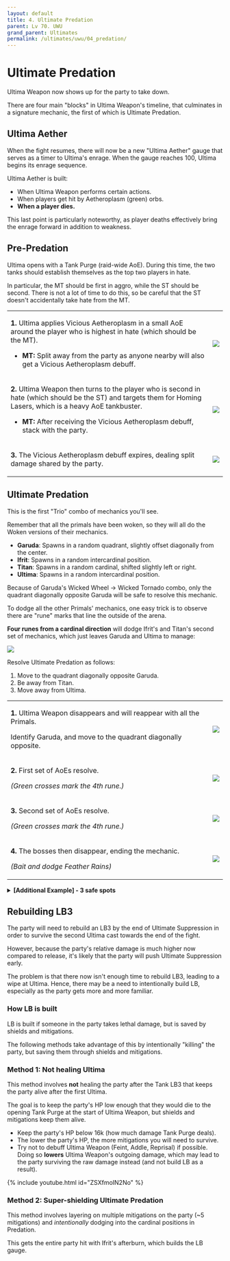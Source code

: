 ```yaml
---
layout: default
title: 4. Ultimate Predation
parent: Lv 70. UWU
grand_parent: Ultimates
permalink: /ultimates/uwu/04_predation/
---
```


# Ultimate Predation

Ultima Weapon now shows up for the party to take down.

There are four main "blocks" in Ultima Weapon's timeline, that culminates in a signature mechanic, the first of which is Ultimate Predation.

## Ultima Aether

When the fight resumes, there will now be a new "Ultima Aether" gauge that serves as a timer to Ultima's enrage. When the gauge reaches 100, Ultima begins its enrage sequence.

Ultima Aether is built:

- When Ultima Weapon performs certain actions.
- When players get hit by Aetheroplasm (green) orbs.
- **When a player dies.**

This last point is particularly noteworthy, as player deaths effectively bring the enrage forward in addition to weakness.

## Pre-Predation

Ultima opens with a Tank Purge (raid-wide AoE). During this time, the two tanks should establish themselves as the top two players in hate.

In particular, the MT should be first in aggro, while the ST should be second. There is not a lot of time to do this, so be careful that the ST doesn't accidentally take hate from the MT.

<table>
  <tr>
    <td><p><b>1.</b> Ultima applies Vicious Aetheroplasm in a small AoE around the player who is highest in hate (which should be the MT).</p><p><ul><li><b>MT:</b> Split away from the party as anyone nearby will also get a Vicious Aetheroplasm debuff.</li></ul></p></td>
	<td><img src="../images/predation/predation_01.jpg"></td>
  </tr>
  <tr>
    <td><p><b>2.</b> Ultima Weapon then turns to the player who is second in hate (which should be the ST) and targets them for Homing Lasers, which is a heavy AoE tankbuster.</p><p><ul><li><b>MT:</b> After receiving the Vicious Aetheroplasm debuff, stack with the party.</li></ul></p></td>
	<td><img src="../images/predation/predation_02.jpg"></td>
  </tr>
  <tr>
    <td><p><b>3.</b> The Vicious Aetheroplasm debuff expires, dealing split damage shared by the party.</p></td>
	<td><img src="../images/predation/predation_03.jpg"></td>
  </tr>
</table>

## Ultimate Predation

This is the first "Trio" combo of mechanics you'll see.

Remember that all the primals have been woken, so they will all do the Woken versions of their mechanics.

- **Garuda**: Spawns in a random quadrant, slightly offset diagonally from the center.
- **Ifrit**: Spawns in a random intercardinal position.
- **Titan**: Spawns in a random cardinal, shifted slightly left or right.
- **Ultima**: Spawns in a random intercardinal position.

Because of Garuda's Wicked Wheel → Wicked Tornado combo, only the quadrant diagonally opposite Garuda will be safe to resolve this mechanic.

To dodge all the other Primals' mechanics, one easy trick is to observe there are "rune" marks that line the outside of the arena.

**Four runes from a cardinal direction** will dodge Ifrit's and Titan's second set of mechanics, which just leaves Garuda and Ultima to manage:

![](../images/predation/four_runes.jpg)

Resolve Ultimate Predation as follows:

1. Move to the quadrant diagonally opposite Garuda.
2. Be away from Titan.
3. Move away from Ultima.

<table>
  <tr>
    <td><p><b>1.</b> Ultima Weapon disappears and will reappear with all the Primals.</p><p>Identify Garuda, and move to the quadrant diagonally opposite.</p></td>
	<td><img src="../images/predation/predation_4_safe_01.jpg"></td>
  </tr>
  <tr>
    <td><p><b>2.</b> First set of AoEs resolve.</p><p><em>(Green crosses mark the 4th rune.)</em></p></td>
	<td><img src="../images/predation/predation_4_safe_02.jpg"></td>
  </tr>
  <tr>
    <td><p><b>3.</b> Second set of AoEs resolve.</p><p><em>(Green crosses mark the 4th rune.)</em></p></td>
	<td><img src="../images/predation/predation_4_safe_03.jpg"></td>
  </tr>
  <tr>
    <td><p><b>4.</b> The bosses then disappear, ending the mechanic.</p><p><em>(Bait and dodge Feather Rains)</em></p></td>
	<td><img src="../images/predation/predation_4_safe_04.jpg"></td>
  </tr>
</table>

<details markdown=block>
<summary><b>[Additional Example] - 3 safe spots</b></summary>
<table>
  <tr>
    <td><p><b>1.</b> Ultima Weapon disappears and will reappear with all the Primals.</p><p>Identify Garuda, and move to the quadrant diagonally opposite.</p></td>
	<td><img src="../images/predation/predation_3_safe_01.jpg"></td>
  </tr>
  <tr>
    <td><p><b>2.</b> First set of AoEs resolve.</p><p><em>(Green crosses mark the 4th rune.)</em></p></td>
	<td><img src="../images/predation/predation_3_safe_02.jpg"></td>
  </tr>
  <tr>
    <td><p><b>3.</b> Second set of AoEs resolve. Notice Ultima's position eliminates one of the four positions.</p><p><em>(Green crosses mark the 4th rune.)</em></p></td>
	<td><img src="../images/predation/predation_3_safe_03.jpg"></td>
  </tr>
  <tr>
    <td><p><b>4.</b> The bosses then disappear, ending the mechanic.</p><p><em>(Bait and dodge Feather Rains)</em></p></td>
	<td><img src="../images/predation/predation_3_safe_04.jpg"></td>
  </tr>
</table>
</details>

## Rebuilding LB3

The party will need to rebuild an LB3 by the end of Ultimate Suppression in order to survive the second Ultima cast towards the end of the fight.

However, because the party's relative damage is much higher now compared to release, it's likely that the party will push Ultimate Suppression early.

The problem is that there now isn't enough time to rebuild LB3, leading to a wipe at Ultima. Hence, there may be a need to intentionally build LB, especially as the party gets more and more familiar.

### How LB is built

LB is built if someone in the party takes lethal damage, but is saved by shields and mitigations.

The following methods take advantage of this by intentionally "killing" the party, but saving them through shields and mitigations.

### Method 1: Not healing Ultima

This method involves **not** healing the party after the Tank LB3 that keeps the party alive after the first Ultima.

The goal is to keep the party's HP low enough that they would die to the opening Tank Purge at the start of Ultima Weapon, but shields and mitigations keep them alive.

- Keep the party's HP below 16k (how much damage Tank Purge deals).
- The lower the party's HP, the more mitigations you will need to survive.
- Try not to debuff Ultima Weapon (Feint, Addle, Reprisal) if possible. Doing so **lowers** Ultima Weapon's outgoing damage, which may lead to the party surviving the raw damage instead (and not build LB as a result).

{% include youtube.html id="ZSXfmoIN2No" %}

### Method 2: Super-shielding Ultimate Predation

This method involves layering on multiple mitigations on the party (~5 mitigations) and *intentionally* dodging into the cardinal positions in Predation.

This gets the entire party hit with Ifrit's afterburn, which builds the LB gauge.